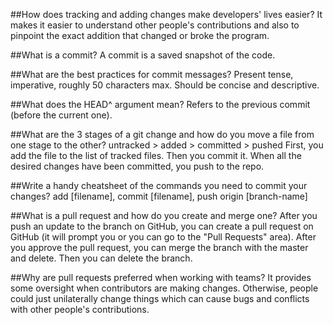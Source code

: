 ##How does tracking and adding changes make developers' lives easier?
It makes it easier to understand other people's contributions and also to pinpoint the exact addition that changed or broke the program.

##What is a commit?
A commit is a saved snapshot of the code.

##What are the best practices for commit messages?
Present tense, imperative, roughly 50 characters max. Should be concise and descriptive.

##What does the HEAD^ argument mean?
Refers to the previous commit (before the current one).

##What are the 3 stages of a git change and how do you move a file from one stage to the other?
untracked > added > committed > pushed
First, you add the file to the list of tracked files. Then you commit it. When all the desired changes have been committed, you push to the repo.

##Write a handy cheatsheet of the commands you need to commit your changes?
add [filename], commit [filename], push origin [branch-name]

##What is a pull request and how do you create and merge one?
After you push an update to the branch on GitHub, you can create a pull request on GitHub (it will prompt you or you can go to the "Pull Requests" area). After you approve the pull request, you can merge the branch with the master and delete. Then you can delete the branch.

##Why are pull requests preferred when working with teams?
It provides some oversight when contributors are making changes. Otherwise, people could just unilaterally change things which can cause bugs and conflicts with other people's contributions.